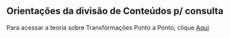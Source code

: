 ## Orientações da divisão de Conteúdos p/ consulta ##

Para acessar a teoria sobre Transformações Ponto a Ponto, clique [Aqui](transformação_ponto_a_ponto.md)
